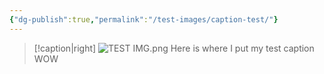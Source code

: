 ```yaml
---
{"dg-publish":true,"permalink":"/test-images/caption-test/"}
---
```



>[!caption|right] 
> ![TEST IMG.png](/img/user/z_Images/TEST%20IMG.png) 
> Here is where I put my test caption WOW

